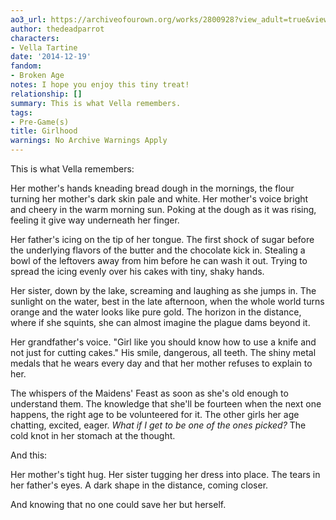 ```yaml
---
ao3_url: https://archiveofourown.org/works/2800928?view_adult=true&view_full_work=true
author: thedeadparrot
characters:
- Vella Tartine
date: '2014-12-19'
fandom:
- Broken Age
notes: I hope you enjoy this tiny treat!
relationship: []
summary: This is what Vella remembers.
tags:
- Pre-Game(s)
title: Girlhood
warnings: No Archive Warnings Apply
---
```


This is what Vella remembers:

Her mother's hands kneading bread dough in the mornings, the flour turning her mother's dark skin pale and white. Her mother's voice bright and cheery in the warm morning sun. Poking at the dough as it was rising, feeling it give way underneath her finger.

Her father's icing on the tip of her tongue. The first shock of sugar before the underlying flavors of the butter and the chocolate kick in. Stealing a bowl of the leftovers away from him before he can wash it out. Trying to spread the icing evenly over his cakes with tiny, shaky hands.

Her sister, down by the lake, screaming and laughing as she jumps in. The sunlight on the water, best in the late afternoon, when the whole world turns orange and the water looks like pure gold. The horizon in the distance, where if she squints, she can almost imagine the plague dams beyond it.

Her grandfather's voice. "Girl like you should know how to use a knife and not just for cutting cakes." His smile, dangerous, all teeth. The shiny metal medals that he wears every day and that her mother refuses to explain to her.

The whispers of the Maidens' Feast as soon as she's old enough to understand them. The knowledge that she'll be fourteen when the next one happens, the right age to be volunteered for it. The other girls her age chatting, excited, eager. *What if I get to be one of the ones picked?* The cold knot in her stomach at the thought.

And this:

Her mother's tight hug. Her sister tugging her dress into place. The tears in her father's eyes. A dark shape in the distance, coming closer.

And knowing that no one could save her but herself.